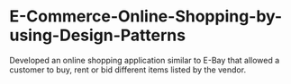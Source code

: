 E-Commerce-Online-Shopping-by-using-Design-Patterns
===================================================

Developed an online shopping application similar to E-Bay that allowed a customer to buy, rent or bid different items listed by the vendor. 
